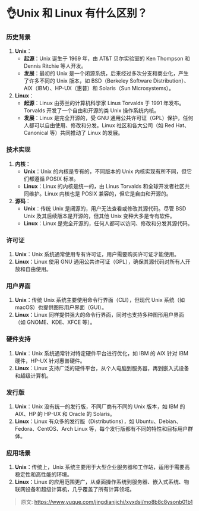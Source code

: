 # 👌Unix 和 Linux 有什么区别？

### 历史背景
1. **Unix**：
    - **起源**：Unix 诞生于 1969 年，由 AT&T 贝尔实验室的 Ken Thompson 和 Dennis Ritchie 等人开发。
    - **发展**：最初的 Unix 是一个闭源系统，后来经过多次分支和商业化，产生了许多不同的 Unix 版本，如 BSD（Berkeley Software Distribution）、AIX（IBM）、HP-UX（惠普）和 Solaris（Sun Microsystems）。
2. **Linux**：
    - **起源**：Linux 由芬兰的计算机科学家 Linus Torvalds 于 1991 年发布。Torvalds 开发了一个自由和开源的类 Unix 操作系统内核。
    - **发展**：Linux 是完全开源的，受 GNU 通用公共许可证（GPL）保护，任何人都可以自由使用、修改和分发。Linux 社区和各大公司（如 Red Hat、Canonical 等）共同推动了 Linux 的发展。

### 技术实现
1. **内核**：
    - **Unix**：Unix 的内核是专有的，不同版本的 Unix 内核实现有所不同，但它们都遵循 POSIX 标准。
    - **Linux**：Linux 的内核是统一的，由 Linus Torvalds 和全球开发者社区共同维护。Linux 内核也是 POSIX 兼容的，但它是自由和开源的。
2. **源码**：
    - **Unix**：传统 Unix 是闭源的，用户无法查看或修改其源代码。尽管 BSD Unix 及其后续版本是开源的，但其他 Unix 变种大多是专有软件。
    - **Linux**：Linux 是完全开源的，任何人都可以访问、修改和分发其源代码。

### 许可证
1. **Unix**：Unix 系统通常使用专有许可证，用户需要购买许可证才能使用。
2. **Linux**：Linux 使用 GNU 通用公共许可证（GPL），确保其源代码对所有人开放和自由使用。

### 用户界面
1. **Unix**：传统 Unix 系统主要使用命令行界面（CLI），但现代 Unix 系统（如 macOS）也提供图形用户界面（GUI）。
2. **Linux**：Linux 同样提供强大的命令行界面，同时也支持多种图形用户界面（如 GNOME、KDE、XFCE 等）。

### 硬件支持
1. **Unix**：Unix 系统通常针对特定硬件平台进行优化，如 IBM 的 AIX 针对 IBM 硬件，HP-UX 针对惠普硬件。
2. **Linux**：Linux 支持广泛的硬件平台，从个人电脑到服务器，再到嵌入式设备和超级计算机。

### 发行版
1. **Unix**：Unix 没有统一的发行版，不同厂商有不同的 Unix 版本，如 IBM 的 AIX、HP 的 HP-UX 和 Oracle 的 Solaris。
2. **Linux**：Linux 有众多的发行版（Distributions），如 Ubuntu、Debian、Fedora、CentOS、Arch Linux 等，每个发行版都有不同的特性和目标用户群体。

### 应用场景
1. **Unix**：传统上，Unix 系统主要用于大型企业服务器和工作站，适用于需要高稳定性和高性能的环境。
2. **Linux**：Linux 的应用范围更广，从桌面操作系统到服务器、嵌入式系统、物联网设备和超级计算机，几乎覆盖了所有计算领域。



> 原文: <https://www.yuque.com/jingdianjichi/xyxdsi/mo8b8c8ysonb01b1>